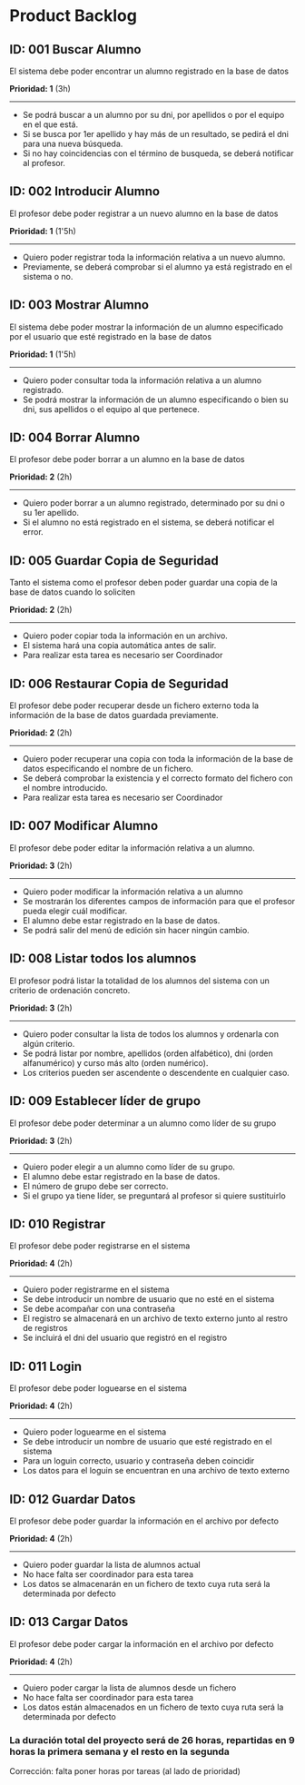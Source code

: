 # Product Backlog

## ID: 001 Buscar Alumno 
El sistema debe poder encontrar un alumno registrado en la base de datos

**Prioridad: 1** (3h)

---

 - Se podrá buscar a un alumno por su dni, por apellidos o por el equipo en el que está.
 - Si se busca por 1er apellido y hay más de un resultado, se pedirá el dni para una nueva búsqueda.
 - Si no hay coincidencias con el término de busqueda, se deberá notificar al profesor.
 
 ## ID: 002 Introducir Alumno 
El profesor debe poder registrar a un nuevo alumno en la base de datos

**Prioridad: 1** (1'5h)

---

 - Quiero poder registrar toda la información relativa a un nuevo alumno.
 - Previamente, se deberá comprobar si el alumno ya está registrado en el sistema o no.

## ID: 003 Mostrar Alumno 
El sistema debe poder mostrar la información de un alumno especificado por el usuario que esté registrado en la base de datos

**Prioridad: 1** (1'5h)

---

 - Quiero poder consultar toda la información relativa a un alumno registrado.
 - Se podrá mostrar la información de un alumno especificando o bien su dni, sus apellidos o el equipo al que pertenece.

## ID: 004 Borrar Alumno 
El profesor debe poder borrar a un alumno en la base de datos

**Prioridad: 2** (2h)

---

 - Quiero poder borrar a un alumno registrado, determinado por su dni o su 1er apellido.
 - Si el alumno no está registrado en el sistema, se deberá notificar el error.

## ID: 005 Guardar Copia de Seguridad 
Tanto el sistema como el profesor deben poder guardar una copia de la base de datos cuando lo soliciten

**Prioridad: 2** (2h)

---

 - Quiero poder copiar toda la información en un archivo.
 - El sistema hará una copia automática antes de salir.
 - Para realizar esta tarea es necesario ser Coordinador

## ID: 006 Restaurar Copia de Seguridad 
El profesor debe poder recuperar desde un fichero externo toda la información de la base de datos guardada previamente.

**Prioridad: 2** (2h)

---

 - Quiero poder recuperar una copia con toda la información de la base de datos especificando el nombre de un fichero.
 - Se deberá comprobar la existencia y el correcto formato del fichero con el nombre introducido.
 - Para realizar esta tarea es necesario ser Coordinador

## ID: 007 Modificar Alumno 
El profesor debe poder editar la información relativa a un alumno.

**Prioridad: 3** (2h)

---

 - Quiero poder modificar la información relativa a un alumno
 - Se mostrarán los diferentes campos de información para que el profesor pueda elegir cuál modificar.
 - El alumno debe estar registrado en la base de datos.
 - Se podrá salir del menú de edición sin hacer ningún cambio.

## ID: 008 Listar todos los alumnos 
El profesor podrá listar la totalidad de los alumnos del sistema con un criterio de ordenación concreto.

**Prioridad: 3** (2h)

---

 - Quiero poder consultar la lista de todos los alumnos y ordenarla con algún criterio.
 - Se podrá listar por nombre, apellidos (orden alfabético), dni (orden alfanumérico) y curso más alto (orden numérico).
 - Los criterios pueden ser ascendente o descendente en cualquier caso.

## ID: 009 Establecer líder de grupo 
El profesor debe poder determinar a un alumno como líder de su grupo

**Prioridad: 3** (2h)

---

 - Quiero poder elegir a un alumno como líder de su grupo.
 - El alumno debe estar registrado en la base de datos.
 - El número de grupo debe ser correcto.
 - Si el grupo ya tiene líder, se preguntará al profesor si quiere sustituirlo

## ID: 010 Registrar 
El profesor debe poder registrarse en el sistema

**Prioridad: 4** (2h)

---

 - Quiero poder registrarme en el sistema
 - Se debe introducir un nombre de usuario que no esté en el sistema
 - Se debe acompañar con una contraseña
 - El registro se almacenará en un archivo de texto externo junto al restro de registros
 - Se incluirá el dni del usuario que registró en el registro

## ID: 011 Login 
El profesor debe poder loguearse en el sistema

**Prioridad: 4** (2h)

---

 - Quiero poder loguearme en el sistema
 - Se debe introducir un nombre de usuario que esté registrado en el sistema
 - Para un loguin correcto, usuario y contraseña deben coincidir
 - Los datos para el loguin se encuentran en una archivo de texto externo

## ID: 012 Guardar Datos 
El profesor debe poder guardar la información en el archivo por defecto

**Prioridad: 4** (2h)

---

 - Quiero poder guardar la lista de alumnos actual
 - No hace falta ser coordinador para esta tarea
 - Los datos se almacenarán en un fichero de texto cuya ruta será la determinada por defecto

## ID: 013 Cargar Datos 
El profesor debe poder cargar la información en el archivo por defecto

**Prioridad: 4** (2h)

---

 - Quiero poder cargar la lista de alumnos desde un fichero
 - No hace falta ser coordinador para esta tarea
 - Los datos están almacenados en un fichero de texto cuya ruta será la determinada por defecto

### La duración total del proyecto será de 26 horas, repartidas en 9 horas la primera semana y el resto en la segunda

Corrección: falta poner horas por tareas (al lado de prioridad)

